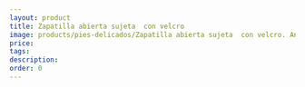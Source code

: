 ```yaml
---
layout: product
title: Zapatilla abierta sujeta  con velcro
image: products/pies-delicados/Zapatilla abierta sujeta  con velcro. Anchura y suavidad para tus pies
price: 
tags: 
description: 
order: 0
---
```

